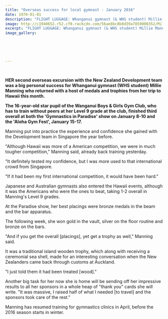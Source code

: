 ```yaml
---
title: "Overseas success for local gymnast - January 2016"
date: 1970-01-01
description: "FLIGHT LUGGAGE: Whanganui gymnast (& WHS student) Millie Manning had a lot of medals and trophies to declare when she returned from Hawaii, Wanganui Chronicle article on 26/1/16..."
image: http://c1940652.r52.cf0.rackcdn.com/56ae8bc8b8d39a7859000352/Millie-Manning-26.1.16.jpg
excerpt: "FLIGHT LUGGAGE: Whanganui gymnast (& WHS student) Millie Manning had a lot of medals and trophies to declare when she returned from Hawaii, Wanganui Chronicle article on 26/1/16..."
image_gallery:
    
    
    
    
    
---
```


<p>&nbsp;</p>
<p><strong>HER second overseas excursion with the New Zealand Development team was a big personal success for Whanganui gymnast (WHS student) Millie Manning who returned with a host of medals and trophies from her trip to Hawaii this month.</strong></p>
<p><strong>The 16-year-old star pupil of the Wanganui Boys &amp; Girls Gym Club, who has to train without peers at her Level 9 grade at the club, finished third overall at both the 'Gymnastics in Paradise' show on January 8-10 and the 'Aloha Gym Fest', January 15-17.</strong></p>
<p>Manning put into practice the experience and confidence she gained with the Development team in Singapore the year before.</p>
<p>"Although Hawaii was more of a American competition, we were in much tougher competition," Manning said, already back training yesterday.</p>
<p>"It definitely tested my confidence, but I was more used to that international crowd from Singapore.</p>
<p>"If it had been my first international competition, it would have been hard."</p>
<p>Japanese and Australian gymnasts also entered the Hawaii events, although it was the Americans who were the ones to beat, taking 1-2 overall in Manning's Level 9 grades.</p>
<p>At the Paradise show, her best placings were bronze medals in the beam and the bar apparatus.</p>
<p>The following week, she won gold in the vault, silver on the floor routine and bronze on the bars.</p>
<p>"And if you get the overall [placings], yet get a trophy as well," Manning said.</p>
<p>It was a traditional island wooden trophy, which along with receiving a ceremonial sea shell, made for an interesting conversation when the New Zealanders came back through customs at Auckland.</p>
<p>"I just told them it had been treated [wood]."</p>
<p>Another big task for her now she is home will be sending off her impressive results to all her sponsors in a whole heap of "thank you" cards she will write. "It was massive, I raised half of what I needed [to travel] and the sponsors took care of the rest."</p>
<p>Manning has resumed training for gymnastics clinics in April, before the 2016 season starts in winter.</p>


